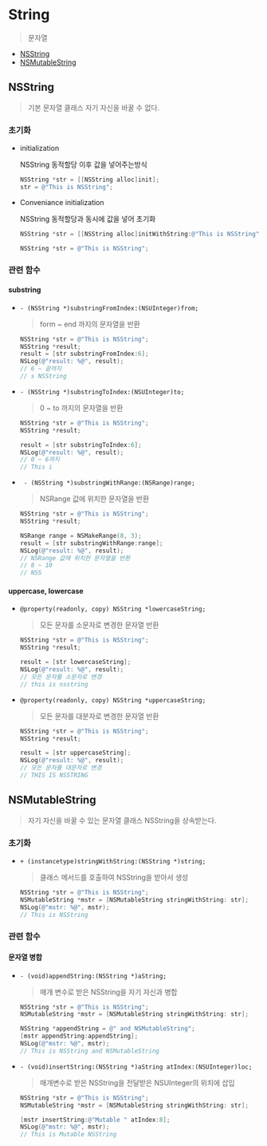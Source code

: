 # String

> 문자열

- [NSString]()
- [NSMutableString]()

## NSString

> 기본 문자열 클래스 자기 자신을 바꿀 수 없다.

### 초기화

- initialization

  NSString 동적할당 이후 값을 넣어주는방식

  ``` objective-c
  NSString *str = [[NSString alloc]init];
  str = @"This is NSString";
  ```

- Conveniance initialization

  NSString 동적할당과 동시에 값을 넣어 초기화

  ``` objective-c
  NSString *str = [[NSString alloc]initWithString:@"This is NSString"];
  
  NSString *str = @"This is NSString";
  ```

### 관련 함수

#### substring

- `- (NSString *)substringFromIndex:(NSUInteger)from; `

  > form ~ end 까지의 문자열을 반환
  
  ```objective-c
  NSString *str = @"This is NSString";
  NSString *result;
  result = [str substringFromIndex:6];
  NSLog(@"result: %@", result);
  // 6 ~ 끝까지
  // s NSString
  ```
  
- `- (NSString *)substringToIndex:(NSUInteger)to;`

  > 0 ~ to 까지의 문자열을 반환

  ``` objective-c
  NSString *str = @"This is NSString";
  NSString *result;
  
  result = [str substringToIndex:6];
  NSLog(@"result: %@", result);
  // 0 ~ 6까지
  // This i
  ```

- ` - (NSString *)substringWithRange:(NSRange)range;`

  > NSRange 값에 위치한 문자열을 반환

  ``` objective-c
  NSString *str = @"This is NSString";
  NSString *result;
  
  NSRange range = NSMakeRange(8, 3);
  result = [str substringWithRange:range];
  NSLog(@"result: %@", result);
  // NSRange 값에 위치한 문자열을 반환
  // 8 ~ 10
  // NSS
  ```

  

#### uppercase, lowercase

- `@property(readonly, copy) NSString *lowercaseString;`

  > 모든 문자를 소문자로 변경한 문자열 반환

  ``` objective-c
  NSString *str = @"This is NSString";
  NSString *result;
  
  result = [str lowercaseString];
  NSLog(@"result: %@", result);
  // 모든 문자를 소문자로 변경
  // this is nsstring
  ```

- `@property(readonly, copy) NSString *uppercaseString;`

  > 모든 문자를 대분자로 변경한 문자열 반환

  ``` objective-c
  NSString *str = @"This is NSString";
  NSString *result;
  
  result = [str uppercaseString];
  NSLog(@"result: %@", result);
  // 모든 문자를 대문자로 변경
  // THIS IS NSSTRING
  ```



## NSMutableString

> 자기 자신을 바꿀 수 있는 문자열 클래스 NSString을 상속받는다.



### 초기화

- `+ (instancetype)stringWithString:(NSString *)string;`

  > 클래스 메서드를 호출하여 NSString을 받아서  생성

  ``` objective-c
  NSString *str = @"This is NSString";
  NSMutableString *mstr = [NSMutableString stringWithString: str];
  NSLog(@"mstr: %@", mstr);
  // This is NSString
  ```



### 관련 함수

#### 문자열 병합

- `- (void)appendString:(NSString *)aString;`

  > 매개 변수로 받은 NSString을 자기 자신과 병합

  ``` objective-c
  NSString *str = @"This is NSString";
  NSMutableString *mstr = [NSMutableString stringWithString: str];
  
  NSString *appendString = @" and NSMutableString";
  [mstr appendString:appendString];
  NSLog(@"mstr: %@", mstr);
  // This is NSString and NSMutableString
  ```

- `- (void)insertString:(NSString *)aString atIndex:(NSUInteger)loc;`

  > 매개변수로 받은 NSString을 전달받은 NSUInteger의 위치에 삽입

  ``` objective-c
  NSString *str = @"This is NSString";   
  NSMutableString *mstr = [NSMutableString stringWithString: str];
  
  [mstr insertString:@"Mutable " atIndex:8];
  NSLog(@"mstr: %@", mstr);
  // This is Mutable NSString
  ```

  



























